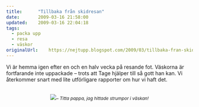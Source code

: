 ```yaml
---
title:		"Tillbaka från skidresan"
date:		2009-03-16 21:58:00
updated:	2009-03-16 22:04:18
tags: 
  - packa upp
  - resa
  - väskor	
originalUrl:	https://nejtupp.blogspot.com/2009/03/tillbaka-fran-skidresan.html
---
```


Vi är hemma igen efter en och en halv vecka på resande fot. Väskorna är fortfarande inte uppackade – trots att Tage hjälper till så gott han kan. Vi återkommer snart med lite utförligare rapporter om hur vi haft det.<br><br><div style="text-align: center;"><img src="../../../../img/_MG_1607_1024pix.jpg"><span style="font-size:85%;"><span style="font-style: italic;">– Titta pappa, jag hittade strumpor i väskan!</span></span><br></div>
<!-- no comments on this post -->